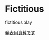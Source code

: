 Fictitious
==========

fictitious play

[発表用資料です](https://docs.google.com/viewer?url=https://github.com/yskmurakami/fictitious/blob/master/Fictitious_slide.pdf?raw=true)